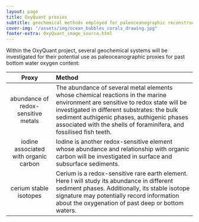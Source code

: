 ```yaml
---
layout: page
title: OxyQuant proxies
subtitle: geochemical methods employed for paleoceanographic reconstructions
cover-img: "/assets/img/ocean_bubbles_corals_drawing.jpg"
footer-extra: OxyQuant_image_source.html
---
```

Within the OxyQuant project, several geochemical systems will be investigated for their potential use as paleoceanographic proxies for past bottom water oxygen content:

| Proxy | Method |
|:-------:|:-----------------|
| abundance of redox-sensitive metals | The abundance of several metal elements whose chemical reactions in the marine environment are sensitive to redox state will be investigated in different substrates: the bulk sediment authigenic phases, authigenic phases associated with the shells of foraminifera, and fossilised fish teeth. |
| iodine associated with organic carbon | Iodine is another redox-sensitive element whose abundance and relationship with organic carbon will be investigated in surface and subsurface sediments. |
| cerium stable isotopes | Cerium is a redox-sensitive rare earth element. Here I will study its abundance in different sediment phases. Additionally, its stable isotope signature may potentially record information about the oxygenation of past deep or bottom waters. |
